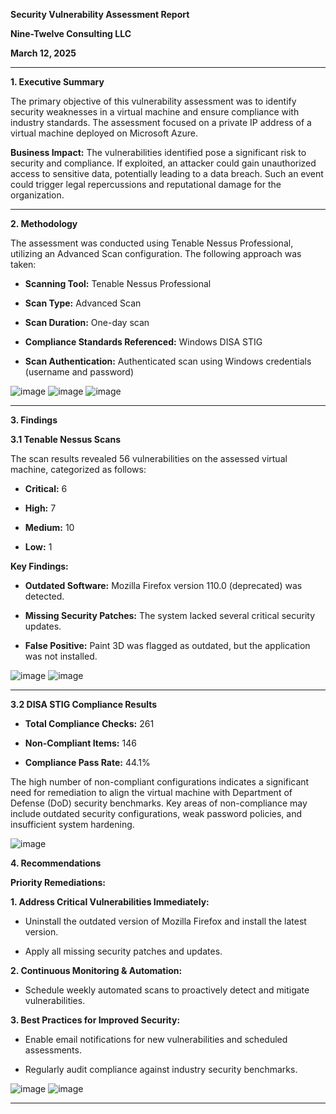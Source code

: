 **Security Vulnerability Assessment Report**

**Nine-Twelve Consulting LLC**

**March 12, 2025**
________________________________________
**1. Executive Summary**
   
The primary objective of this vulnerability assessment was to identify security weaknesses in a virtual machine and ensure compliance with industry standards. The assessment focused on a private IP address of a virtual machine deployed on Microsoft Azure.

**Business Impact:**
The vulnerabilities identified pose a significant risk to security and compliance. If exploited, an attacker could gain unauthorized access to sensitive data, potentially leading to a data breach. Such an event could trigger legal repercussions and reputational damage for the organization.
________________________________________
**2. Methodology**
   
The assessment was conducted using Tenable Nessus Professional, utilizing an Advanced Scan configuration. The following approach was taken:

- **Scanning Tool:** Tenable Nessus Professional

- **Scan Type:** Advanced Scan

- **Scan Duration:** One-day scan 

- **Compliance Standards Referenced:** Windows DISA STIG

- **Scan Authentication:** Authenticated scan using Windows credentials (username and password)

![image](https://github.com/user-attachments/assets/710bc2ce-9862-489f-8cb0-c66f74442730)
![image](https://github.com/user-attachments/assets/0677c6f9-b2b2-4793-a4c2-f13339a20f39)
![image](https://github.com/user-attachments/assets/2a75fd83-804e-49fa-af57-aec869d34faa)


________________________________________
 
 

**3. Findings**

**3.1 Tenable Nessus Scans**

The scan results revealed 56 vulnerabilities on the assessed virtual machine, categorized as follows:

- **Critical:** 6

- **High:** 7

- **Medium:** 10

- **Low:** 1

**Key Findings:**

- **Outdated Software:** Mozilla Firefox version 110.0 (deprecated) was detected.

- **Missing Security Patches:** The system lacked several critical security updates.

- **False Positive:** Paint 3D was flagged as outdated, but the application was not installed.

 ![image](https://github.com/user-attachments/assets/dce8b1c3-820b-49db-b6b4-3f65ac3bc69a)
![image](https://github.com/user-attachments/assets/4a95e44e-b556-4312-9b66-a71f08fe85b1)


________________________________________
 
**3.2 DISA STIG Compliance Results**

- **Total Compliance Checks:** 261

- **Non-Compliant Items:** 146

- **Compliance Pass Rate:** 44.1%

The high number of non-compliant configurations indicates a significant need for remediation to align the virtual machine with Department of Defense (DoD) security benchmarks. Key areas of non-compliance may include outdated security configurations, weak password policies, and insufficient system hardening.

 ![image](https://github.com/user-attachments/assets/3156248e-626f-4486-833b-72996bbb2492)


**4. Recommendations**

**Priority Remediations:**

**1. Address Critical Vulnerabilities Immediately:**

- Uninstall the outdated version of Mozilla Firefox and install the latest version.

- Apply all missing security patches and updates.

**2.	Continuous Monitoring & Automation:**

- Schedule weekly automated scans to proactively detect and mitigate vulnerabilities.

**3.	Best Practices for Improved Security:**

- Enable email notifications for new vulnerabilities and scheduled assessments.

- Regularly audit compliance against industry security benchmarks.
 
 ![image](https://github.com/user-attachments/assets/22192c50-d05b-4f41-bc4c-238afbb52725)
![image](https://github.com/user-attachments/assets/78d113f1-e5c9-4946-b143-ed5b8c483f68)

________________________________________

